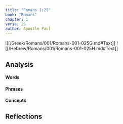 ```yaml
---
title: "Romans 1:25"
book: "Romans"
chapter: 1
verse: 25
author: Apostle Paul
---
```

![[/Greek/Romans/001/Romans-001-025G.md#Text]]
![[/Hebrew/Romans/001/Romans-001-025H.md#Text]]

## Analysis

#### Words

#### Phrases

#### Concepts

## Reflections
